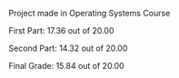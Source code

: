 Project made in Operating Systems Course

First Part: 17.36 out of 20.00

Second Part: 14.32 out of 20.00

Final Grade: 15.84 out of 20.00
